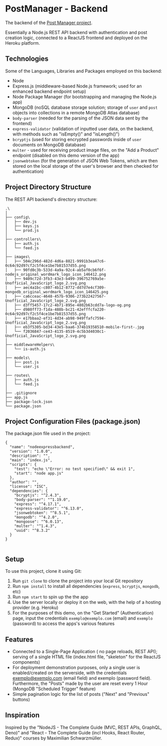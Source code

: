# PostManager - Backend

The backend of the [Post Manager project](https://github.com/nothingnothings/PostManager).

Essentially a Node.js REST API backend with authentication and post creation logic, connected to a ReactJS frontend and deployed on the Heroku platform.


## Technologies

Some of the Languages, Libraries and Packages employed on this backend:

- Node
- Express.js (middleware-based Node.js framework; used for an enhanced backend endpoint setup)
- Node Package Manager (for bootstrapping and managing the Node.js app)
- MongoDB (noSQL database storage solution; storage of `user` and `post` objects into collections in a remote MongoDB Atlas database)
- `body-parser` (needed for the parsing of the JSON data sent by the frontend)
- `express-validator` (validation of inputted user data, on the backend, with methods such as "isEmpty()" and "isLength()")
- `bcryptjs` (used for storing encrypted passwords inside of `user` documents on MongoDB database)
- `multer` - used for receiving product image files, on the "Add a Product" endpoint (disabled on this demo version of the app)
- `jsonwebtoken` (for the generation of JSON Web Tokens, which are then stored on the local storage of the user's browser and then checked for authentication)


## Project Directory Structure

The REST API backend's directory structure:

```
.\
│
├── config\
│   ├── dev.js
│   ├── keys.js
│   └── prod.js
│
├── controllers\
│   ├── auth.js
│   └── feed.js
│
├── images\
│   ├── 504c296d-482d-4d6a-8821-9991b3ea47c6-0c64c92d97cf2c5f4ce1be7b81537d55.png
│   ├── 90fd0c3b-533d-4a9a-92c4-ab5af0cb6f6f-nodejs_original_wordmark_logo_icon_146412.png
│   ├── 9409c72d-3fb3-43e3-b499-396752769a5e-Unofficial_JavaScript_logo_2.svg.png
│   ├── aec4a1bc-c807-4b12-8772-dd7d7e4cf309-mongodb_original_wordmark_logo_icon_146425.png
│   ├── ca6cceac-4648-457b-9306-273b22427567-Unofficial_JavaScript_logo_2.svg.png
│   ├── d3ff5457-17c2-4b71-895e-4802b63cdd7a-logo-og.png
│   ├── d980ff73-f1da-488b-bc21-42efffcfa220-0c64c92d97cf2c5f4ce1be7b81537d55.png
│   ├── e17bbaa2-ef31-4d34-ab98-949ffafc7594-Unofficial_JavaScript_logo_2.svg.png
│   ├── eb3f5305-bd34-43e5-baa6-374b19358510-mobile-first-.jpg
│   └── f2036847-ce43-4135-8519-4c5b3d4030c1-Unofficial_JavaScript_logo_2.svg.png
│
├── middlewareHelpers\
│   └── is-auth.js
│
├── models\
│   ├── post.js
│   └── user.js
│
├── routes\
│   ├── auth.js
│   └── feed.js
│
├── .gitignore
├── app.js
├── package-lock.json
└── package.json
```

## Project Configuration Files (package.json)

The package.json file used in the project:

```
{
  "name": "nodeexpressbackend",
  "version": "1.0.0",
  "description": "",
  "main": "index.js",
  "scripts": {
    "test": "echo \"Error: no test specified\" && exit 1",
    "start": "node app.js"
  },
  "author": "",
  "license": "ISC",
  "dependencies": {
    "bcryptjs": "^2.4.3",
    "body-parser": "^1.19.0",
    "express": "^4.17.1",
    "express-validator": "^6.13.0",
    "jsonwebtoken": "^8.5.1",
    "mongodb": "^4.2.0",
    "mongoose": "^6.0.13",
    "multer": "^1.4.3",
    "uuid": "^8.3.2"
  }
}


```

## Setup

To use this project, clone it using Git:

1. Run `git clone` to clone the project into your local Git repository
2. Run `npm install` to install all dependencies (`express`, `bcryptjs`, `mongodb`, etc)
3. Run `npm start` to spin up the the app
4. Use the server locally or deploy it on the web, with the help of a hosting provider (e.g. Heroku)
5. For the purposes of this demo, on the "Get Started" (Authentication) page, input the credentials `exemplo@exemplo.com` (email) and `exemplo` (password) to access the apps's various features

## Features

- Connected to a Single-Page Application ( no page reloads, REST API); serving of a single HTML file (index.html file, "skeleton" for the ReactJS components)
- For deployment demonstration purposes, only a single user is enabled/created on the serverside, with the credentials exemplo@exemplo.com (email field) and exemplo (password field). Furthermore, the "Posts" made by the user are reset every 1 Hour (MongoDB "Scheduled Trigger" feature)
- Simple pagination logic for the list of posts ("Next" and "Previous" buttons)

## Inspiration

Inspired by the "NodeJS - The Complete Guide (MVC, REST APIs, GraphQL, Deno)" and "React - The Complete Guide (incl Hooks, React Router, Redux)" courses by Maximilian Schwarzmüller.

